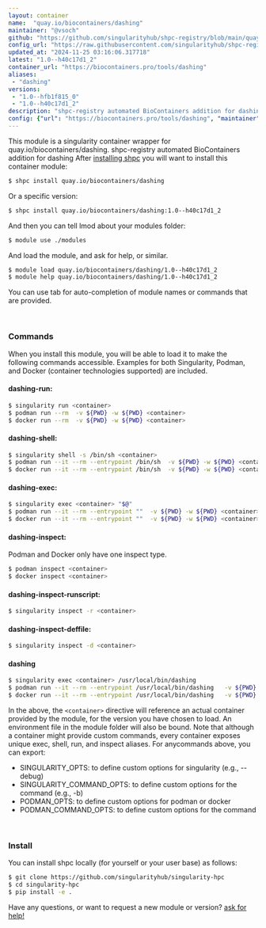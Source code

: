 ```yaml
---
layout: container
name:  "quay.io/biocontainers/dashing"
maintainer: "@vsoch"
github: "https://github.com/singularityhub/shpc-registry/blob/main/quay.io/biocontainers/dashing/container.yaml"
config_url: "https://raw.githubusercontent.com/singularityhub/shpc-registry/main/quay.io/biocontainers/dashing/container.yaml"
updated_at: "2024-11-25 03:16:06.317718"
latest: "1.0--h40c17d1_2"
container_url: "https://biocontainers.pro/tools/dashing"
aliases:
 - "dashing"
versions:
 - "1.0--hfb1f815_0"
 - "1.0--h40c17d1_2"
description: "shpc-registry automated BioContainers addition for dashing"
config: {"url": "https://biocontainers.pro/tools/dashing", "maintainer": "@vsoch", "description": "shpc-registry automated BioContainers addition for dashing", "latest": {"1.0--h40c17d1_2": "sha256:45bd9d1a9be72f433438416c5deea42ccdfe018abeb205c73b1a0407cd58d28c"}, "tags": {"1.0--hfb1f815_0": "sha256:c9d7eacebbd93f4cd248c921d16f592d5674d022abfc6d09810748f22494084d", "1.0--h40c17d1_2": "sha256:45bd9d1a9be72f433438416c5deea42ccdfe018abeb205c73b1a0407cd58d28c"}, "docker": "quay.io/biocontainers/dashing", "aliases": {"dashing": "/usr/local/bin/dashing"}}
---
```


This module is a singularity container wrapper for quay.io/biocontainers/dashing.
shpc-registry automated BioContainers addition for dashing
After [installing shpc](#install) you will want to install this container module:


```bash
$ shpc install quay.io/biocontainers/dashing
```

Or a specific version:

```bash
$ shpc install quay.io/biocontainers/dashing:1.0--h40c17d1_2
```

And then you can tell lmod about your modules folder:

```bash
$ module use ./modules
```

And load the module, and ask for help, or similar.

```bash
$ module load quay.io/biocontainers/dashing/1.0--h40c17d1_2
$ module help quay.io/biocontainers/dashing/1.0--h40c17d1_2
```

You can use tab for auto-completion of module names or commands that are provided.

<br>

### Commands

When you install this module, you will be able to load it to make the following commands accessible.
Examples for both Singularity, Podman, and Docker (container technologies supported) are included.

#### dashing-run:

```bash
$ singularity run <container>
$ podman run --rm  -v ${PWD} -w ${PWD} <container>
$ docker run --rm  -v ${PWD} -w ${PWD} <container>
```

#### dashing-shell:

```bash
$ singularity shell -s /bin/sh <container>
$ podman run --it --rm --entrypoint /bin/sh  -v ${PWD} -w ${PWD} <container>
$ docker run --it --rm --entrypoint /bin/sh  -v ${PWD} -w ${PWD} <container>
```

#### dashing-exec:

```bash
$ singularity exec <container> "$@"
$ podman run --it --rm --entrypoint ""  -v ${PWD} -w ${PWD} <container> "$@"
$ docker run --it --rm --entrypoint ""  -v ${PWD} -w ${PWD} <container> "$@"
```

#### dashing-inspect:

Podman and Docker only have one inspect type.

```bash
$ podman inspect <container>
$ docker inspect <container>
```

#### dashing-inspect-runscript:

```bash
$ singularity inspect -r <container>
```

#### dashing-inspect-deffile:

```bash
$ singularity inspect -d <container>
```


#### dashing

```bash
$ singularity exec <container> /usr/local/bin/dashing
$ podman run --it --rm --entrypoint /usr/local/bin/dashing   -v ${PWD} -w ${PWD} <container> -c " $@"
$ docker run --it --rm --entrypoint /usr/local/bin/dashing   -v ${PWD} -w ${PWD} <container> -c " $@"
```



In the above, the `<container>` directive will reference an actual container provided
by the module, for the version you have chosen to load. An environment file in the
module folder will also be bound. Note that although a container
might provide custom commands, every container exposes unique exec, shell, run, and
inspect aliases. For anycommands above, you can export:

 - SINGULARITY_OPTS: to define custom options for singularity (e.g., --debug)
 - SINGULARITY_COMMAND_OPTS: to define custom options for the command (e.g., -b)
 - PODMAN_OPTS: to define custom options for podman or docker
 - PODMAN_COMMAND_OPTS: to define custom options for the command

<br>

### Install

You can install shpc locally (for yourself or your user base) as follows:

```bash
$ git clone https://github.com/singularityhub/singularity-hpc
$ cd singularity-hpc
$ pip install -e .
```

Have any questions, or want to request a new module or version? [ask for help!](https://github.com/singularityhub/singularity-hpc/issues)